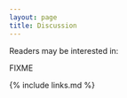 ```yaml
---
layout: page
title: Discussion
---
```

Readers may be interested in:

FIXME

{% include links.md %}
